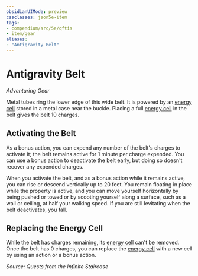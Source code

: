 ```yaml
---
obsidianUIMode: preview
cssclasses: json5e-item
tags:
- compendium/src/5e/qftis
- item/gear
aliases: 
- "Antigravity Belt"
---
```

# Antigravity Belt
*Adventuring Gear*  


Metal tubes ring the lower edge of this wide belt. It is powered by an [energy cell](/Systems/5e/items/energy-cell.md) stored in a metal case near the buckle. Placing a full [energy cell](/Systems/5e/items/energy-cell.md) in the belt gives the belt 10 charges.

## Activating the Belt

As a bonus action, you can expend any number of the belt's charges to activate it; the belt remains active for 1 minute per charge expended. You can use a bonus action to deactivate the belt early, but doing so doesn't recover any expended charges.

When you activate the belt, and as a bonus action while it remains active, you can rise or descend vertically up to 20 feet. You remain floating in place while the property is active, and you can move yourself horizontally by being pushed or towed or by scooting yourself along a surface, such as a wall or ceiling, at half your walking speed. If you are still levitating when the belt deactivates, you fall.

## Replacing the Energy Cell

While the belt has charges remaining, its [energy cell](/Systems/5e/items/energy-cell.md) can't be removed. Once the belt has 0 charges, you can replace the [energy cell](/Systems/5e/items/energy-cell.md) with a new cell by using an action or a bonus action.

*Source: Quests from the Infinite Staircase*